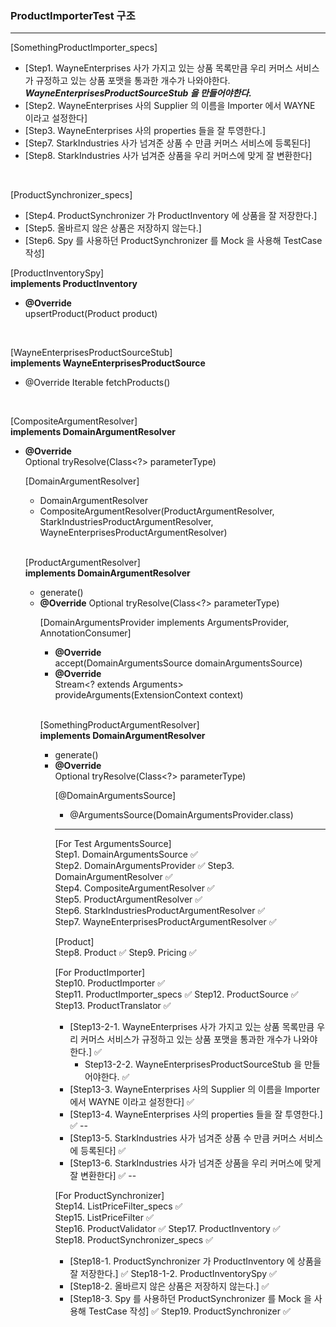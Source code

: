 
### ProductImporterTest 구조

---
[SomethingProductImporter_specs]     
* [Step1. WayneEnterprises 사가 가지고 있는 상품 목록만큼 우리 커머스 서비스가 규정하고 있는 상품 포맷을 통과한 개수가 나와야한다.    
  ***WayneEnterprisesProductSourceStub 을 만들어야한다.***
* [Step2. WayneEnterprises 사의 Supplier 의 이름을 Importer 에서 WAYNE 이라고 설정한다]
* [Step3. WayneEnterprises 사의 properties 들을 잘 투영한다.]
* [Step7. StarkIndustries 사가 넘겨준 상품 수 만큼 커머스 서비스에 등록된다]
* [Step8. StarkIndustries 사가 넘겨준 상품을 우리 커머스에 맞게 잘 변환한다]

<br/>

[ProductSynchronizer_specs]   
* [Step4. ProductSynchronizer 가 ProductInventory 에 상품을 잘 저장한다.]
* [Step5. 올바르지 않은 상품은 저장하지 않는다.]
* [Step6. Spy 를 사용하던 ProductSynchronizer 를 Mock 을 사용해 TestCase 작성]

[ProductInventorySpy]   
**implements ProductInventory**
* **@Override**    
  upsertProduct(Product product)

<br/>

[WayneEnterprisesProductSourceStub]    
**implements WayneEnterprisesProductSource**
* @Override
  Iterable<WayneEnterprisesProduct> fetchProducts()

<br/>

[CompositeArgumentResolver]     
**implements DomainArgumentResolver** 
* **@Override**     
  Optional<Object> tryResolve(Class<?> parameterType)

<br/>
   
[DomainArgumentResolver]   
* DomainArgumentResolver
* CompositeArgumentResolver(ProductArgumentResolver, StarkIndustriesProductArgumentResolver, WayneEnterprisesProductArgumentResolver)

<br/>

[ProductArgumentResolver]    
**implements DomainArgumentResolver**
* generate()
* **@Override**
  Optional<Object> tryResolve(Class<?> parameterType)

<br/>

[DomainArgumentsProvider implements ArgumentsProvider, AnnotationConsumer<DomainArgumentsSource>]     
* **@Override**    
  accept(DomainArgumentsSource domainArgumentsSource) 
* **@Override**    
  Stream<? extends Arguments> provideArguments(ExtensionContext context)

<br/>

[SomethingProductArgumentResolver]        
**implements DomainArgumentResolver**
* generate()
* **@Override**    
  Optional<Object> tryResolve(Class<?> parameterType)

<br/>

[@DomainArgumentsSource]
* @ArgumentsSource(DomainArgumentsProvider.class)


---

[For Test ArgumentsSource]   
Step1. DomainArgumentsSource ✅  
Step2. DomainArgumentsProvider ✅ 
Step3. DomainArgumentResolver ✅   
Step4. CompositeArgumentResolver ✅   
Step5. ProductArgumentResolver ✅    
Step6. StarkIndustriesProductArgumentResolver  ✅   
Step7. WayneEnterprisesProductArgumentResolver ✅ 

[Product]   
Step8. Product ✅
Step9. Pricing ✅

[For ProductImporter]   
Step10. ProductImporter ✅   
Step11. ProductImporter_specs ✅
Step12. ProductSource ✅  
Step13. ProductTranslator ✅
* [Step13-2-1. WayneEnterprises 사가 가지고 있는 상품 목록만큼 우리 커머스 서비스가 규정하고 있는 상품 포맷을 통과한 개수가 나와야한다.] ✅
  * Step13-2-2. WayneEnterprisesProductSourceStub 을 만들어야한다. ✅
* [Step13-3. WayneEnterprises 사의 Supplier 의 이름을 Importer 에서 WAYNE 이라고 설정한다] ✅
* [Step13-4. WayneEnterprises 사의 properties 들을 잘 투영한다.] ✅
--
* [Step13-5. StarkIndustries 사가 넘겨준 상품 수 만큼 커머스 서비스에 등록된다] ✅
* [Step13-6. StarkIndustries 사가 넘겨준 상품을 우리 커머스에 맞게 잘 변환한다] ✅
--

[For ProductSynchronizer]   
Step14. ListPriceFilter_specs ✅   
Step15. ListPriceFilter ✅   
Step16. ProductValidator ✅
Step17. ProductInventory ✅   
Step18. ProductSynchronizer_specs ✅   
* [Step18-1. ProductSynchronizer 가 ProductInventory 에 상품을 잘 저장한다.] ✅
  Step18-1-2. ProductInventorySpy ✅
* [Step18-2. 올바르지 않은 상품은 저장하지 않는다.] ✅
* [Step18-3. Spy 를 사용하던 ProductSynchronizer 를 Mock 을 사용해 TestCase 작성] ✅
Step19. ProductSynchronizer ✅ 


